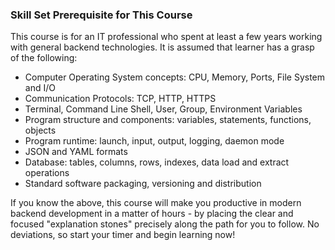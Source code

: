 ### Skill Set Prerequisite for This Course

This course is for an IT professional who spent at least a few years working with general backend technologies. It is assumed that learner has a grasp of the following:

- Computer Operating System concepts: CPU, Memory, Ports, File System and I/O
- Communication Protocols: TCP, HTTP, HTTPS
- Terminal, Command Line Shell, User, Group, Environment Variables
- Program structure and components: variables, statements, functions, objects
- Program runtime: launch, input, output, logging, daemon mode
- JSON and YAML formats
- Database: tables, columns, rows, indexes, data load and extract operations
- Standard software packaging, versioning and distribution


If you know the above, this course will make you productive in modern backend development in a matter of hours - by placing the clear and focused "explanation stones" precisely along the path for you to follow. No deviations, so start your timer and begin learning now!